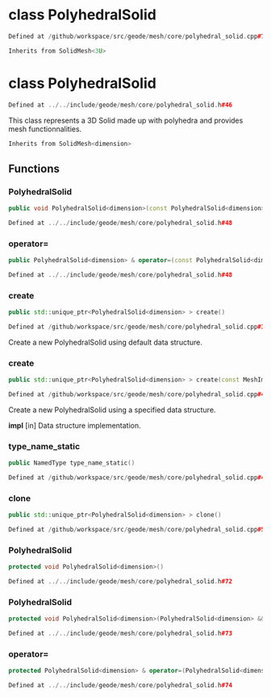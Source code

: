# class PolyhedralSolid

```cpp
Defined at /github/workspace/src/geode/mesh/core/polyhedral_solid.cpp#76
```

```cpp
Inherits from SolidMesh<3U>
```



# class PolyhedralSolid

```cpp
Defined at ../../include/geode/mesh/core/polyhedral_solid.h#46
```

 This class represents a 3D Solid made up with polyhedra and provides mesh functionnalities.



```cpp
Inherits from SolidMesh<dimension>
```



## Functions

### PolyhedralSolid

```cpp
public void PolyhedralSolid<dimension>(const PolyhedralSolid<dimension> & )
```

```cpp
Defined at ../../include/geode/mesh/core/polyhedral_solid.h#48
```

### operator=

```cpp
public PolyhedralSolid<dimension> & operator=(const PolyhedralSolid<dimension> & )
```

```cpp
Defined at ../../include/geode/mesh/core/polyhedral_solid.h#48
```

### create

```cpp
public std::unique_ptr<PolyhedralSolid<dimension> > create()
```

```cpp
Defined at /github/workspace/src/geode/mesh/core/polyhedral_solid.cpp#33
```

 Create a new PolyhedralSolid using default data structure.

### create

```cpp
public std::unique_ptr<PolyhedralSolid<dimension> > create(const MeshImpl & impl)
```

```cpp
Defined at /github/workspace/src/geode/mesh/core/polyhedral_solid.cpp#41
```

 Create a new PolyhedralSolid using a specified data structure.

**impl** [in] Data structure implementation.

### type_name_static

```cpp
public NamedType type_name_static()
```

```cpp
Defined at /github/workspace/src/geode/mesh/core/polyhedral_solid.cpp#48
```

### clone

```cpp
public std::unique_ptr<PolyhedralSolid<dimension> > clone()
```

```cpp
Defined at /github/workspace/src/geode/mesh/core/polyhedral_solid.cpp#54
```

### PolyhedralSolid

```cpp
protected void PolyhedralSolid<dimension>()
```

```cpp
Defined at ../../include/geode/mesh/core/polyhedral_solid.h#72
```

### PolyhedralSolid

```cpp
protected void PolyhedralSolid<dimension>(PolyhedralSolid<dimension> && other)
```

```cpp
Defined at ../../include/geode/mesh/core/polyhedral_solid.h#73
```

### operator=

```cpp
protected PolyhedralSolid<dimension> & operator=(PolyhedralSolid<dimension> && other)
```

```cpp
Defined at ../../include/geode/mesh/core/polyhedral_solid.h#74
```



